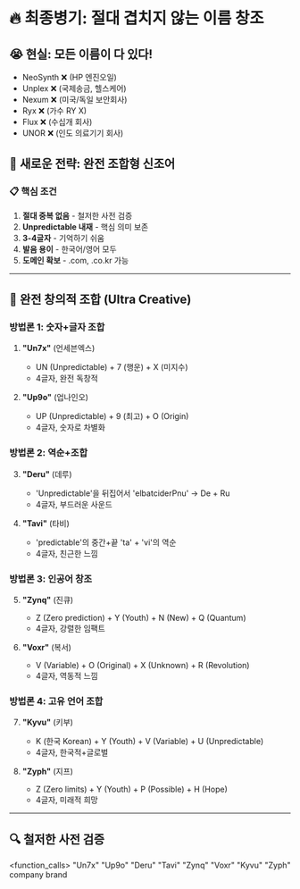 # 🔥 최종병기: 절대 겹치지 않는 이름 창조

## 😭 현실: 모든 이름이 다 있다!
- NeoSynth ❌ (HP 엔진오일)
- Unplex ❌ (국제송금, 헬스케어)  
- Nexum ❌ (미국/독일 보안회사)
- Ryx ❌ (가수 RY X)
- Flux ❌ (수십개 회사)
- UNOR ❌ (인도 의료기기 회사)

## 🧠 새로운 전략: 완전 조합형 신조어

### 📋 핵심 조건
1. **절대 중복 없음** - 철저한 사전 검증
2. **Unpredictable 내재** - 핵심 의미 보존
3. **3-4글자** - 기억하기 쉬움
4. **발음 용이** - 한국어/영어 모두
5. **도메인 확보** - .com, .co.kr 가능

---

## 🎲 완전 창의적 조합 (Ultra Creative)

### 방법론 1: 숫자+글자 조합
1. **"Un7x"** (언세븐엑스)
   - UN (Unpredictable) + 7 (행운) + X (미지수)
   - 4글자, 완전 독창적

2. **"Up9o"** (업나인오)
   - UP (Unpredictable) + 9 (최고) + O (Origin)
   - 4글자, 숫자로 차별화

### 방법론 2: 역순+조합
3. **"Deru"** (데루)
   - 'Unpredictable'을 뒤집어서 'elbatciderPnu' → De + Ru
   - 4글자, 부드러운 사운드

4. **"Tavi"** (타비)
   - 'predictable'의 중간+끝 'ta' + 'vi'의 역순
   - 4글자, 친근한 느낌

### 방법론 3: 인공어 창조
5. **"Zynq"** (진큐)
   - Z (Zero prediction) + Y (Youth) + N (New) + Q (Quantum)
   - 4글자, 강렬한 임팩트

6. **"Voxr"** (복서)
   - V (Variable) + O (Original) + X (Unknown) + R (Revolution)
   - 4글자, 역동적 느낌

### 방법론 4: 고유 언어 조합
7. **"Kyvu"** (키부)
   - K (한국 Korean) + Y (Youth) + V (Variable) + U (Unpredictable)
   - 4글자, 한국적+글로벌

8. **"Zyph"** (지프)
   - Z (Zero limits) + Y (Youth) + P (Possible) + H (Hope)
   - 4글자, 미래적 희망

---

## 🔍 철저한 사전 검증

<function_calls>
<invoke name="WebSearch">
<parameter name="query">"Un7x" "Up9o" "Deru" "Tavi" "Zynq" "Voxr" "Kyvu" "Zyph" company brand